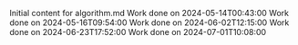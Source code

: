 Initial content for algorithm.md
Work done on 2024-05-14T00:43:00
Work done on 2024-05-16T09:54:00
Work done on 2024-06-02T12:15:00
Work done on 2024-06-23T17:52:00
Work done on 2024-07-01T10:08:00

